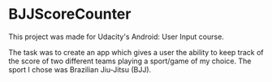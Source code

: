 # BJJScoreCounter

This project was made for Udacity's Android: User Input course.

The task was to create an app which gives a user the ability to keep track 
of the score of two different teams playing a sport/game of my choice. The sport
I chose was Brazilian Jiu-Jitsu (BJJ).
